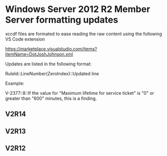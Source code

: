 # Windows Server 2012 R2 Member Server formatting updates

xccdf files are formated to ease reading the raw content using the following VS Code extension

https://marketplace.visualstudio.com/items?itemName=DotJoshJohnson.xml

Updates are listed in the following format:

RuleId::LineNumber(ZeroIndex)::Updated line

Example:

V-2377::8::If the value for "Maximum lifetime for service ticket" is "0" or greater than "600" minutes, this is a finding.

## V2R14

## V2R13

## V2R12
